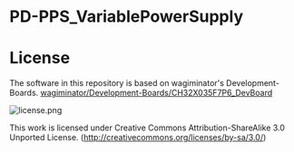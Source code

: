 # PD-PPS_VariablePowerSupply

# License
The software in this repository is based on wagiminator's Development-Boards.
[wagiminator/Development-Boards/CH32X035F7P6_DevBoard](https://github.com/wagiminator/Development-Boards/tree/main/CH32X035F7P6_DevBoard)

![license.png](https://i.creativecommons.org/l/by-sa/3.0/88x31.png)

This work is licensed under Creative Commons Attribution-ShareAlike 3.0 Unported License. 
(http://creativecommons.org/licenses/by-sa/3.0/)
